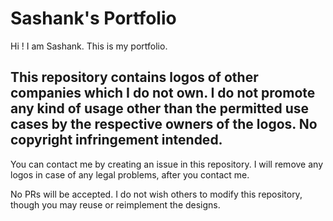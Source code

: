 # Sashank's Portfolio

Hi ! I am Sashank. This is my portfolio.

## This repository contains logos of other companies which I do not own. I do not promote any kind of usage other than the permitted use cases by the respective owners of the logos. No copyright infringement intended.

You can contact me by creating an issue in this repository. I will remove any logos in case of any legal problems, after you contact me.

No PRs will be accepted. I do not wish others to modify this repository, though you may reuse or reimplement the designs.
